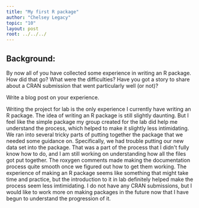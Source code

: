 ```yaml
---
title: "My first R package"
author: "Chelsey Legacy"
topic: "10"
layout: post
root: ../../../
---
```


## Background:

By now all of you have collected some experience in writing an R package. How did that go? What were the difficulties? Have you got a story to share about a CRAN submission that went particularly well (or not)?

Write a blog post on your experience. 

Writing the project for lab is the only experience I currently have writing an R package. The idea of writing an R package is still slightly daunting. But I feel like the simple package my group created for the lab did help me understand the process, which helped to make it slightly less intimidating. We ran into several tricky parts of putting together the package that we needed some guidance on. Specifically, we had trouble putting our new data set into the package. That was a part of the process that I didn't fully know how to do, and I am still working on understanding how all the files got put together. The roxygen comments made making the documentation process quite smooth once we figured out how to get them working.  The experience of making an R package seems like something that might take time and practice, but the introduction to it in lab definitely helped make the process seem less imtimidating. I do not have any CRAN submissions, but I would like to work more on making packages in the future now that I have begun to understand the progression of it. 


